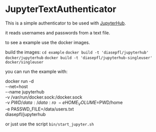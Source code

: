 # JupyterTextAuthenticator

This is a simple authenticator to be used with 
[JupyterHub](https://github.com/jupyter/jupyterhub).

it reads usernames and passwords from a text file.

to see a example use the docker images.

build the images:
`cd example`
`docker build -t 'diasepfl/jupyterhub' docker/jupyterhub`
`docker build -t 'diasepfl/jupyterhub-singleuser' docker/singleuser`

you can run the example with:


docker run -d \
    --net=host \
    --name jupyterhub \
    -v /var/run/docker.sock:/docker.sock \
    -v $PWD/data:/data:ro \
    -e HOME_VOLUME=$PWD/home \
    -e PASSWD_FILE=/data/users.txt \
    diasepfl/jupyterhub 
    
or just use the script `bin/start_jupyter.sh`



